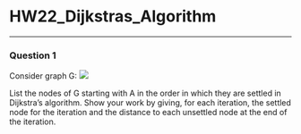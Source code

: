# HW22_Dijkstras_Algorithm
---
### Question 1

Consider graph G:
![](HW22_Graph_G.png)

List the nodes of G starting with A in the order in which they are settled in Dijkstra’s algorithm. Show your work by giving, for each iteration, the settled node for the iteration and the distance to each unsettled node at the end of the iteration.